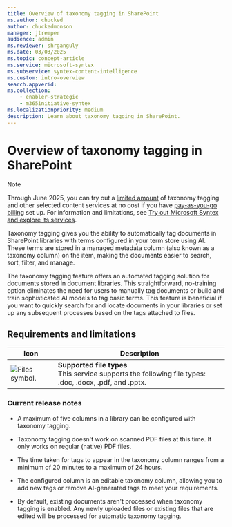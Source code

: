 ```yaml
---
title: Overview of taxonomy tagging in SharePoint
ms.author: chucked
author: chuckedmonson
manager: jtremper
audience: admin
ms.reviewer: shrganguly
ms.date: 03/03/2025
ms.topic: concept-article
ms.service: microsoft-syntex
ms.subservice: syntex-content-intelligence
ms.custom: intro-overview
search.appverid: 
ms.collection: 
    - enabler-strategic
    - m365initiative-syntex
ms.localizationpriority: medium
description: Learn about taxonomy tagging in SharePoint.
---
```


# Overview of taxonomy tagging in SharePoint

> [!NOTE]
> Through June 2025, you can try out a [limited amount](promo-syntex.md#monthly-included-capacity) of taxonomy tagging and other selected content services at no cost if you have [pay-as-you-go billing](syntex-azure-billing.md) set up. For information and limitations, see [Try out Microsoft Syntex and explore its services](promo-syntex.md).

Taxonomy tagging gives you the ability to automatically tag documents in SharePoint libraries with terms configured in your term store using AI. These terms are stored in a managed metadata column (also known as a taxonomy column) on the item, making the documents easier to search, sort, filter, and manage.

The taxonomy tagging feature offers an automated tagging solution for documents stored in document libraries. This straightforward, no-training option eliminates the need for users to manually tag documents or build and train sophisticated AI models to tag basic terms. This feature is beneficial if you want to quickly search for and locate documents in your libraries or set up any subsequent processes based on the tags attached to files.

## Requirements and limitations

| Icon          | Description   |
| ------------- | ------------- |
| ![Files symbol.](/office/media/icons/files-blue.png)  | **Supported file types** <br>This service supports the following file types: .doc, .docx, .pdf, and .pptx. |

### Current release notes

- A maximum of five columns in a library can be configured with taxonomy tagging.

- Taxonomy tagging doesn't work on scanned PDF files at this time. It only works on regular (native) PDF files.

- The time taken for tags to appear in the taxonomy column ranges from a minimum of 20 minutes to a maximum of 24 hours.

- The configured column is an editable taxonomy column, allowing you to add new tags or remove AI-generated tags to meet your requirements.

- By default, existing documents aren't processed when taxonomy tagging is enabled. Any newly uploaded files or existing files that are edited will be processed for automatic taxonomy tagging.
